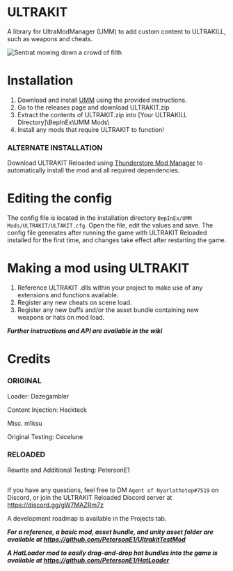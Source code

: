 # ULTRAKIT
 A library for UltraModManager (UMM) to add custom content to ULTRAKILL, such as weapons and cheats.

![Sentrat mowing down a crowd of filth](https://media.giphy.com/media/bdYGX0uuREyc1DUwpv/giphy.gif)

# Installation
1. Download and install [UMM](https://github.com/Temperz87/ultra-mod-manager) using the provided instructions.
2. Go to the releases page and download ULTRAKIT.zip
3. Extract the contents of ULTRAKIT.zip into [Your ULTRAKILL Directory]\BepInEx\UMM Mods\
4. Install any mods that require ULTRAKIT to function!
### ALTERNATE INSTALLATION
Download ULTRAKIT Reloaded using [Thunderstore Mod Manager](https://thunderstore.io/c/ultrakill/p/ULTRAKIT/ULTRAKIT_Reloaded/) to automatically install the mod and all required dependencies.

# Editing the config
The config file is located in the installation directory `BepInEx/UMM Mods/ULTRAKIT/ULTAKIT.cfg`. Open the file, edit the values and save. The config file generates after running the game with ULTRAKIT Reloaded installed for the first time, and changes take effect after restarting the game.

# Making a mod using ULTRAKIT
1. Reference ULTRAKIT .dlls within your project to make use of any extensions and functions available.
2. Register any new cheats on scene load.
3. Register any new buffs and/or the asset bundle containing new weapons or hats on mod load.

***Further instructions and API are available in the wiki***

# Credits
### ORIGINAL
Loader: Dazegambler

Content Injection: Heckteck

Misc. m1ksu

Original Testing: Cecelune

### RELOADED
Rewrite and Additional Testing: PetersonE1

##

If you have any questions, feel free to DM `Agent of Nyarlathotep#7519` on Discord, or join the ULTRAKIT Reloaded Discord server at https://discord.gg/gW7MAZRm7z

A development roadmap is available in the Projects tab.

***For a reference, a basic mod, asset bundle, and unity asset folder are available at https://github.com/PetersonE1/UltrakitTestMod***

***A HatLoader mod to easily drag-and-drop hat bundles into the game is available at https://github.com/PetersonE1/HatLoader***
